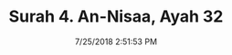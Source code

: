 ---
title       : "Surah 4. An-Nisaa, Ayah 32"
date        : 7/25/2018 2:51:53 PM
draft       : false
type        : "quran"
layout      : "compare"
BookCode    : "CMP"
SurahNumber : "4"
AyahNumber  : "32"
TotalAyah   : "176"
---